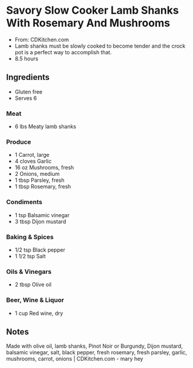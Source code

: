 # Savory Slow Cooker Lamb Shanks With Rosemary And Mushrooms #

* From: CDKitchen.com
* Lamb shanks must be slowly cooked to become tender and the crock pot is a perfect way to accomplish that.
* 8.5 hours

## Ingredients ##
* Gluten free
* Serves 6

### Meat ###
* 6 lbs Meaty lamb shanks

### Produce ###
* 1 Carrot, large
* 4 cloves Garlic
* 16 oz Mushrooms, fresh
* 2 Onions, medium
* 1 tbsp Parsley, fresh
* 1 tbsp Rosemary, fresh

### Condiments ###
* 1 tsp Balsamic vinegar
* 3 tbsp Dijon mustard

### Baking & Spices ###
* 1/2 tsp Black pepper
* 1 1/2 tsp Salt

### Oils & Vinegars ###
* 2 tbsp Olive oil

### Beer, Wine & Liquor ###
* 1 cup Red wine, dry

## Notes ##
Made with olive oil, lamb shanks, Pinot Noir or Burgundy, Dijon mustard, balsamic vinegar, salt, black pepper, fresh rosemary, fresh parsley, garlic, mushrooms, carrot, onions | CDKitchen.com - mary hey

